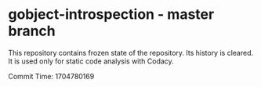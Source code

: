 # gobject-introspection - master branch

This repository contains frozen state of the repository.
Its history is cleared. It is used only for static code
analysis with Codacy.

Commit Time: 1704780169